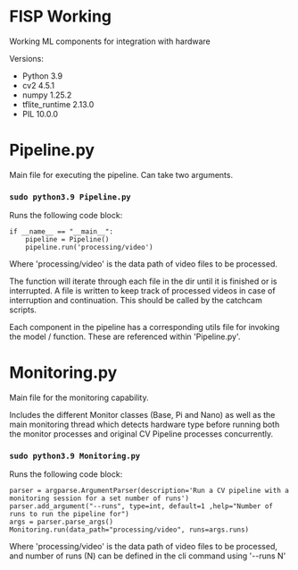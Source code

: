 # FISP Working

Working ML components for integration with hardware

Versions:
- Python 			3.9
- cv2 				4.5.1
- numpy 			1.25.2
- tflite_runtime	2.13.0
- PIL 				10.0.0

# Pipeline.py

Main file for executing the pipeline.
Can take two arguments. 

### `sudo python3.9 Pipeline.py`

Runs the following code block:

    if __name__ == "__main__":
        pipeline = Pipeline()
        pipeline.run('processing/video')

Where 'processing/video' is the data path of video files to be processed.

The function will iterate through each file in the dir until it is finished or is interrupted. 
A file is written to keep track of processed videos in case of interruption and continuation.
This should be called by the catchcam scripts.

Each component in the pipeline has a corresponding utils file for invoking the model / function. 
These are referenced within 'Pipeline.py'.


# Monitoring.py

Main file for the monitoring capability.

Includes the different Monitor classes (Base, Pi and Nano) as well as the main 
monitoring thread which detects hardware type before running both the monitor processes
and original CV Pipeline processes concurrently.

### `sudo python3.9 Monitoring.py`

Runs the following code block:

    parser = argparse.ArgumentParser(description='Run a CV pipeline with a monitoring session for a set number of runs')
    parser.add_argument("--runs", type=int, default=1 ,help="Number of runs to run the pipeline for")
    args = parser.parse_args()
    Monitoring.run(data_path="processing/video", runs=args.runs)

Where 'processing/video' is the data path of video files to be processed, and number of runs (N) can be defined in the cli command using '--runs N'

